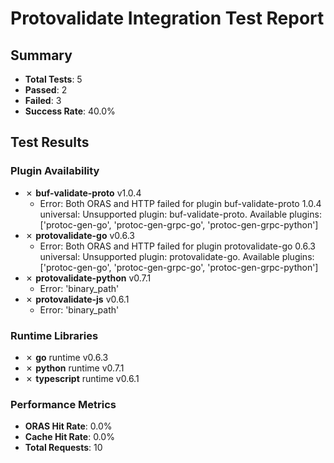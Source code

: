 # Protovalidate Integration Test Report

## Summary
- **Total Tests**: 5
- **Passed**: 2
- **Failed**: 3
- **Success Rate**: 40.0%

## Test Results

### Plugin Availability
- ✗ **buf-validate-proto** v1.0.4
  - Error: Both ORAS and HTTP failed for plugin buf-validate-proto 1.0.4 universal: Unsupported plugin: buf-validate-proto. Available plugins: ['protoc-gen-go', 'protoc-gen-grpc-go', 'protoc-gen-grpc-python']
- ✗ **protovalidate-go** v0.6.3
  - Error: Both ORAS and HTTP failed for plugin protovalidate-go 0.6.3 universal: Unsupported plugin: protovalidate-go. Available plugins: ['protoc-gen-go', 'protoc-gen-grpc-go', 'protoc-gen-grpc-python']
- ✗ **protovalidate-python** v0.7.1
  - Error: 'binary_path'
- ✗ **protovalidate-js** v0.6.1
  - Error: 'binary_path'

### Runtime Libraries
- ✗ **go** runtime v0.6.3
- ✗ **python** runtime v0.7.1
- ✗ **typescript** runtime v0.6.1

### Performance Metrics
- **ORAS Hit Rate**: 0.0%
- **Cache Hit Rate**: 0.0%
- **Total Requests**: 10
